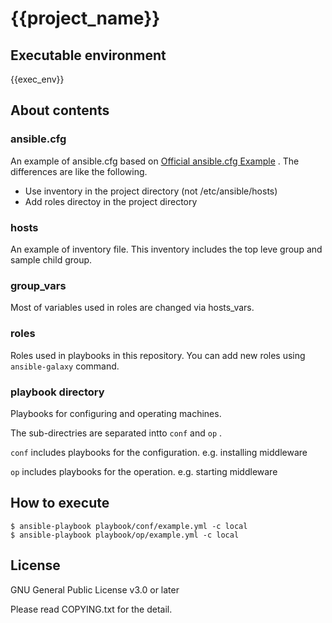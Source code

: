 # {{project_name}}

## Executable environment

{{exec_env}}

## About contents

### ansible.cfg

An example of ansible.cfg based on [Official ansible.cfg Example] .
The differences are like the following.

- Use inventory in the project directory (not /etc/ansible/hosts)
- Add roles directoy in the project directory 

[Official ansible.cfg Example]: https://github.com/ansible/ansible/blob/devel/examples/ansible.cfg

###  hosts

An example of inventory file.
This inventory includes the top leve group and sample child group.

### group_vars

Most of variables used in roles are changed via hosts_vars.

### roles

Roles used in playbooks in this repository.
You can add new roles using `ansible-galaxy` command.

### playbook directory

Playbooks for configuring and operating machines.

The sub-directries are separated intto `conf` and `op` .

`conf` includes playbooks for the configuration. e.g. installing middleware

`op` includes playbooks for the operation. e.g. starting middleware

## How to execute

```
$ ansible-playbook playbook/conf/example.yml -c local
$ ansible-playbook playbook/op/example.yml -c local
```

## License

GNU General Public License v3.0 or later

Please read COPYING.txt for the detail.

<!-- vim: set et ts=2 sw=2: -->